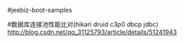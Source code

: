#jeebiz-boot-samples

#数据库连接池性能比对(hikari druid c3p0 dbcp jdbc)
http://blog.csdn.net/qq_31125793/article/details/51241943